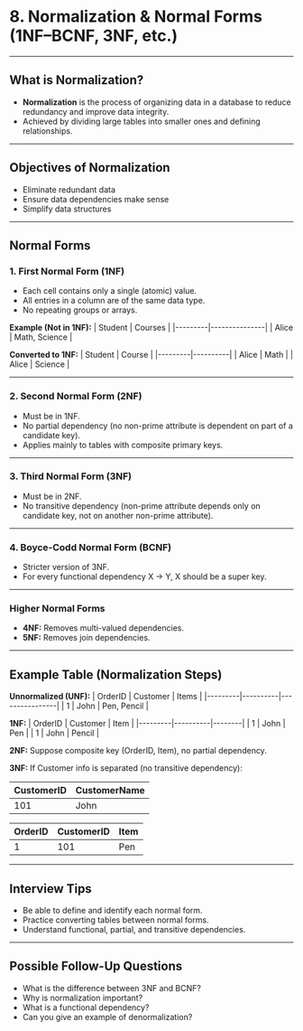 # 8. Normalization & Normal Forms (1NF–BCNF, 3NF, etc.)

---

## What is Normalization?

- **Normalization** is the process of organizing data in a database to reduce redundancy and improve data integrity.
- Achieved by dividing large tables into smaller ones and defining relationships.

---

## Objectives of Normalization

- Eliminate redundant data
- Ensure data dependencies make sense
- Simplify data structures

---

## Normal Forms

### 1. First Normal Form (1NF)

- Each cell contains only a single (atomic) value.
- All entries in a column are of the same data type.
- No repeating groups or arrays.

**Example (Not in 1NF):**
| Student | Courses        |
|---------|---------------|
| Alice   | Math, Science |

**Converted to 1NF:**
| Student | Course   |
|---------|----------|
| Alice   | Math     |
| Alice   | Science  |

---

### 2. Second Normal Form (2NF)

- Must be in 1NF.
- No partial dependency (no non-prime attribute is dependent on part of a candidate key).
- Applies mainly to tables with composite primary keys.

---

### 3. Third Normal Form (3NF)

- Must be in 2NF.
- No transitive dependency (non-prime attribute depends only on candidate key, not on another non-prime attribute).

---

### 4. Boyce-Codd Normal Form (BCNF)

- Stricter version of 3NF.
- For every functional dependency X → Y, X should be a super key.

---

### Higher Normal Forms

- **4NF:** Removes multi-valued dependencies.
- **5NF:** Removes join dependencies.

---

## Example Table (Normalization Steps)

**Unnormalized (UNF):**
| OrderID | Customer | Items           |
|---------|----------|----------------|
| 1       | John     | Pen, Pencil    |

**1NF:**
| OrderID | Customer | Item   |
|---------|----------|--------|
| 1       | John     | Pen    |
| 1       | John     | Pencil |

**2NF:**
Suppose composite key (OrderID, Item), no partial dependency.

**3NF:**
If Customer info is separated (no transitive dependency):

| CustomerID | CustomerName |
|------------|-------------|
| 101        | John        |

| OrderID | CustomerID | Item   |
|---------|------------|--------|
| 1       | 101        | Pen    |

---

## Interview Tips

- Be able to define and identify each normal form.
- Practice converting tables between normal forms.
- Understand functional, partial, and transitive dependencies.

---

## Possible Follow-Up Questions

- What is the difference between 3NF and BCNF?
- Why is normalization important?
- What is a functional dependency?
- Can you give an example of denormalization?

